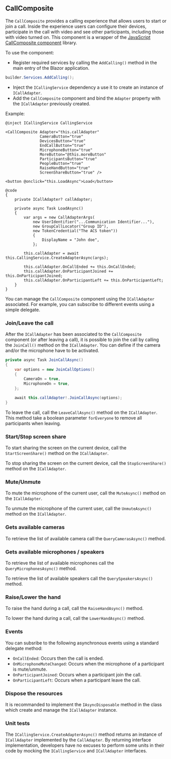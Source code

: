 ## CallComposite

The `CallComposite` provides a calling experience that allows users to start or join a call.
Inside the experience users can configure their devices, participate in the call with video and see other participants,
including those with video turned on.
This component is a wrapper of the
[JavaScript CallComposite component](https://azure.github.io/communication-ui-library/?path=/docs/composites-call-basicexample--basic-example)
library.

To use the component:
- Register required services by calling the `AddCalling()` method in the main entry of the Blazor application.

```csharp
builder.Services.AddCalling();
```

- Inject the `ICallingService` dependency a use it to create an instance of `ICallAdapter`.
- Add the `CallComposite` component and bind the `Adapter` property with the `ICallAdapter` previously created.

Example:
```razor
@inject ICallingService CallingService

<CallComposite Adapter="this.callAdapter"
               CameraButton="true"
               DevicesButton="true"
               EndCallButton="true"
               MicrophoneButton="true"
               MoreButton="@this.moreButton"
               ParticipantsButton="true"
               PeopleButton="true"
               RaiseHandButton="true"
               ScreenShareButton="true" />

<button @onclick="this.LoadAsync">Load</button>

@code
{
    private ICallAdapter? callAdapter;

    private async Task LoadAsync()
    {
        var args = new CallAdapterArgs(
            new UserIdentifier("...Communication Identifier..."),
            new GroupCallLocator("Group ID"),
            new TokenCredential("The ACS token"))
            {
                DisplayName = "John doe",
            };

        this.callAdapter = await this.CallingService.CreateAdapterAsync(args);

        this.callAdapter.OnCallEnded += this.OnCallEnded;
        this.callAdapter.OnParticipantJoined += this.OnParticipantJoined;
        this.callAdapter.OnParticipantLeft += this.OnParticipantLeft;
    }
}
```

You can manage the `CallComposite` component using the `ICallAdapter` associated. For example, you can
subscribe to different events using a simple delegate.

### Join/Leave the call
After the `ICallAdapter` has been associated to the `CallComposite` component
(or after leaving a call), it is possible to join the call
by calling the `JoinCall()` method on the `ICallAdapter`.
You can define if the camera and/or the microphone have to be activated.

```csharp
private async Task JoinCallAsync()
{
    var options = new JoinCallOptions()
    {
        CameraOn = true,
        MicrophoneOn = true,
    };

    await this.callAdapter!.JoinCallAsync(options);
}
```

To leave the call, call the `LeaveCallAsync()` method on the `ICallAdapter`. This method
take a boolean parameter `forEveryone` to remove all participants when leaving.

### Start/Stop screen share
To start sharing the screen on the current device, call the `StartScreenShare()` method on the `ICallAdapter`.

To stop sharing the screen on the current device, call the `StopScreenShare()` method on the `ICallAdapter`.

### Mute/Unmute
To mute the microphone of the current user, call the `MuteAsync()` method on the `ICallAdapter`.

To unmute the microphone of the current user, call the `UnmuteAsync()` method on the `ICallAdapter`.

### Gets available cameras
To retrieve the list of available camera call the `QueryCamerasAsync()` method.

### Gets available microphones / speakers
To retrieve the list of available microphones call the `QueryMicrophonesAsync()` method.

To retrieve the list of available speakers call the `QuerySpeakersAsync()` method.

### Raise/Lower the hand
To raise the hand during a call, call the `RaiseHandAsync()` method.

To lower the hand during a call, call the `LowerHandAsync()` method.

### Events
You can subsribe to the following asynchronous events using a standard delegate method:
- `OnCallEnded`: Occurs then the call is ended.
- `OnMicrophoneMuteChanged`: Occurs when the microphone of a participant is mute/unmute.
- `OnParticipantJoined`: Occurs when a participant join the call.
- `OnParticipantLeft`: Occurs when a participant leave the call.

### Dispose the resources
It is recommanded to implement the `IAsyncDisposable` method in the class which create
and manage the `ICallAdapter` instance.

### Unit tests
The `ICallingService.CreateAdapterAsync()` method returns an instance of `ICallAdapter`
implemented by the `CallAdapter`. By returning interface implementation, developers
have no excuses to perform some units in their code by mocking the `ICallingService`
and `ICallAdapter` interfaces.